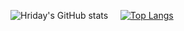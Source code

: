 ![Hriday's GitHub stats](https://github-readme-stats.vercel.app/api?username=HridayAg0102&show_icons=true&theme=radical) &nbsp; &nbsp;
[![Top Langs](https://github-readme-stats.vercel.app/api/top-langs/?username=HridayAg0102&show_icons=true&theme=radical)](https://github.com/HridayAg0102/github-readme-stats)
<div align="center">
  
</div>
